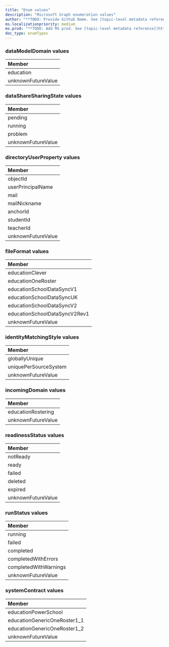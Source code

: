```yaml
---
title: "Enum values"
description: "Microsoft Graph enumeration values"
author: "**TODO: Provide Github Name. See [topic-level metadata reference](https://msgo.azurewebsites.net/add/document/guidelines/metadata.html#topic-level-metadata)**"
ms.localizationpriority: medium
ms.prod: "**TODO: Add MS prod. See [topic-level metadata reference](https://msgo.azurewebsites.net/add/document/guidelines/metadata.html#topic-level-metadata)**"
doc_type: enumTypes
---
```


### dataModelDomain values 



|Member|
|:---|
|education|
|unknownFutureValue|

### dataShareSharingState values 



|Member|
|:---|
|pending|
|running|
|problem|
|unknownFutureValue|

### directoryUserProperty values 



|Member|
|:---|
|objectId|
|userPrincipalName|
|mail|
|mailNickname|
|anchorId|
|studentId|
|teacherId|
|unknownFutureValue|

### fileFormat values 



|Member|
|:---|
|educationClever|
|educationOneRoster|
|educationSchoolDataSyncV1|
|educationSchoolDataSyncUK|
|educationSchoolDataSyncV2|
|educationSchoolDataSyncV2Rev1|
|unknownFutureValue|

### identityMatchingStyle values 



|Member|
|:---|
|globallyUnique|
|uniquePerSourceSystem|
|unknownFutureValue|

### incomingDomain values 



|Member|
|:---|
|educationRostering|
|unknownFutureValue|

### readinessStatus values 



|Member|
|:---|
|notReady|
|ready|
|failed|
|deleted|
|expired|
|unknownFutureValue|

### runStatus values 



|Member|
|:---|
|running|
|failed|
|completed|
|completedWithErrors|
|completedWithWarnings|
|unknownFutureValue|

### systemContract values 



|Member|
|:---|
|educationPowerSchool|
|educationGenericOneRoster1_1|
|educationGenericOneRoster1_2|
|unknownFutureValue|

